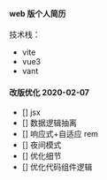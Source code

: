 #### web 版个人简历

技术栈：

- vite
- vue3
- vant

#### 改版优化 2020-02-07

- [] jsx
- [] 数据逻辑抽离
- [] 响应式+自适应 rem
- [] 夜间模式
- [] 优化细节
- [] 优化代码组件逻辑
